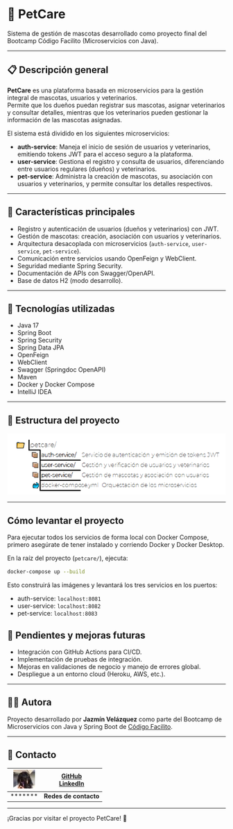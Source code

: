 # 🐾 PetCare

Sistema de gestión de mascotas desarrollado como proyecto final del Bootcamp Código Facilito (Microservicios con Java).

---

## 📋 Descripción general

**PetCare** es una plataforma basada en microservicios para la gestión integral de mascotas, usuarios y veterinarios.  
Permite que los dueños puedan registrar sus mascotas, asignar veterinarios y consultar detalles, mientras que los veterinarios pueden gestionar la información de las mascotas asignadas.

El sistema está dividido en los siguientes microservicios:

- **auth-service**: Maneja el inicio de sesión de usuarios y veterinarios, emitiendo tokens JWT para el acceso seguro a la plataforma.
- **user-service**: Gestiona el registro y consulta de usuarios, diferenciando entre usuarios regulares (dueños) y veterinarios.
- **pet-service**: Administra la creación de mascotas, su asociación con usuarios y veterinarios, y permite consultar los detalles respectivos.

---

## 🚀 Características principales

- Registro y autenticación de usuarios (dueños y veterinarios) con JWT.
- Gestión de mascotas: creación, asociación con usuarios y veterinarios.
- Arquitectura desacoplada con microservicios (`auth-service`, `user-service`, `pet-service`).
- Comunicación entre servicios usando OpenFeign y WebClient.
- Seguridad mediante Spring Security.
- Documentación de APIs con Swagger/OpenAPI.
- Base de datos H2 (modo desarrollo).

---

## 🧰 Tecnologías utilizadas

- Java 17
- Spring Boot
- Spring Security
- Spring Data JPA
- OpenFeign
- WebClient
- Swagger (Springdoc OpenAPI)
- Maven
- Docker y Docker Compose
- IntelliJ IDEA

---

## 📁 Estructura del proyecto

![Estructura del proyecto](https://github.com/jacito/pet-care-imagenes/raw/main/Estructura/Basica.png)


---

## Cómo levantar el proyecto

Para ejecutar todos los servicios de forma local con Docker Compose, primero asegúrate de tener instalado y corriendo Docker y Docker Desktop.

En la raíz del proyecto (`petcare/`), ejecuta:

```bash
docker-compose up --build
``` 

Esto construirá las imágenes y levantará los tres servicios en los puertos:

- auth-service: `localhost:8081`
- user-service: `localhost:8082`
- pet-service: `localhost:8083`

## 📌 Pendientes y mejoras futuras

- Integración con GitHub Actions para CI/CD.
- Implementación de pruebas de integración.
- Mejoras en validaciones de negocio y manejo de errores global.
- Despliegue a un entorno cloud (Heroku, AWS, etc.).

---

## 👩‍💻 Autora

Proyecto desarrollado por **Jazmín Velázquez** como parte del Bootcamp de Microservicios con Java y Spring Boot de [Código Facilito](https://codigofacilito.com/).

---

## 📇 Contacto

| ![Jacito](https://github.com/jacito/pet-care-imagenes/raw/main/Perfil/Jacito.jpg) | [GitHub](https://github.com/jacito)<br>[LinkedIn](https://www.linkedin.com/in/jacito/) |
|:--:|:--:|
| ******* | **Redes de contacto** |



---

¡Gracias por visitar el proyecto PetCare! 🐾


